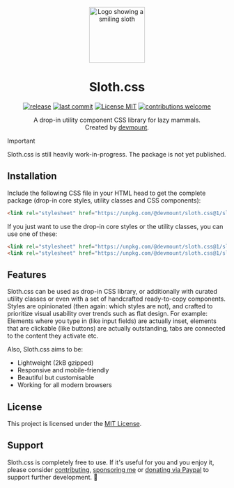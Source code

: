 <p align="center"><img src="./docs/assets/logo.png" alt="Logo showing a smiling sloth" width="128px" /></p>
<h1 align="center">Sloth.css</h1>
<p align="center">
<a href="https://github.com/devmount/sloth.css/releases" target="_blank"><img src="https://img.shields.io/github/v/tag/devmount/sloth.css.svg?label=version&colorB=e5aa70&style=flat-square" alt="release" /></a>
<a href="https://github.com/devmount/sloth.css/commits/main" target="_blank"><img src="https://img.shields.io/github/last-commit/devmount/sloth.css?label=updated&color=e5aa70&style=flat-square" alt="last commit" /></a>
<a href="./LICENSE" target="_blank"><img src="https://img.shields.io/badge/license-MIT-e5aa70.svg?style=flat-square" alt="License MIT" /></a>
<a href="./.github/CONTRIBUTING.md" target="_blank"><img src="https://img.shields.io/badge/contributions-welcome-e5aa70.svg?style=flat-square" alt="contributions welcome" /></a>
</p>
<p align="center">A drop-in utility component CSS library for lazy mammals.<br />Created by <a href="https://github.com/devmount" target="_blank">devmount</a>.</p>
</p>

> [!IMPORTANT]  
> Sloth.css is still heavily work-in-progress. The package is not yet published.

## Installation

Include the following CSS file in your HTML head to get the complete package (drop-in core styles, utility classes and CSS components):

```html
<link rel="stylesheet" href="https://unpkg.com/@devmount/sloth.css@1/sloth.min.css" />
```

If you just want to use the drop-in core styles or the utility classes, you can use one of these:

```html
<link rel="stylesheet" href="https://unpkg.com/@devmount/sloth.css@1/sloth.core.min.css" />
<link rel="stylesheet" href="https://unpkg.com/@devmount/sloth.css@1/sloth.util.min.css" />
```

## Features

Sloth.css can be used as drop-in CSS library, or additionally with curated utility classes or even with a set of handcrafted ready-to-copy components. Styles are opinionated (then again: which styles are not), and crafted to prioritize visual usability over trends such as flat design. For example: Elements where you type in (like input fields) are actually inset, elements that are clickable (like buttons) are actually outstanding, tabs are connected to the content they activate etc.

Also, Sloth.css aims to be:

- Lightweight (2kB gzipped)
- Responsive and mobile-friendly
- Beautiful but customisable
- Working for all modern browsers

## License

This project is licensed under the [MIT License](./LICENSE).

## Support

Sloth.css is completely free to use. If it's useful for you and you enjoy it, please consider [contributing](./.github/CONTRIBUTING.md), [sponsoring me](https://github.com/sponsors/devmount) or [donating via Paypal](https://paypal.me/devmount) to support further development. 🧡
